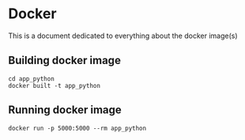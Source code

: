 # Docker

This is a document dedicated to everything about the docker image(s)

## Building docker image

```
cd app_python
docker built -t app_python
```

## Running docker image

```
docker run -p 5000:5000 --rm app_python
```